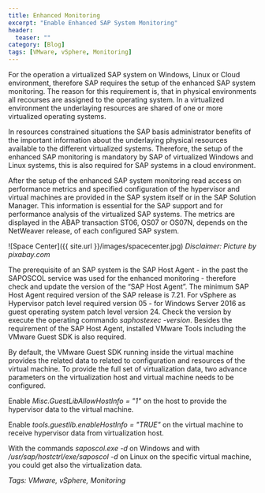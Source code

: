 ```yaml
---
title: Enhanced Monitoring
excerpt: "Enable Enhanced SAP System Monitoring"
header:
  teaser: ""
category: [Blog]
tags: [VMware, vSphere, Monitoring]
---
```


For the operation a virtualized SAP system on Windows, Linux or Cloud environment, therefore SAP requires the setup of the enhanced SAP system monitoring. The reason for this requirement is, that in physical environments all recourses are assigned to the operating system. In a virtualized environment the underlaying resources are shared of one or more virtualized operating systems.

In resources constrained situations the SAP basis administrator benefits of the important information about the underlaying physical resources available to the different virtualized systems. Therefore, the setup of the enhanced SAP monitoring is mandatory by SAP of virtualized Windows and Linux systems, this is also required for SAP systems in a cloud environment.

After the setup of the enhanced SAP system monitoring read access on performance metrics and specified configuration of the hypervisor and virtual machines are provided in the SAP system itself or in the SAP Solution Manager. This information is essential for the SAP support and for performance analysis of the virtualized SAP systems. The metrics are displayed in the ABAP transaction ST06, OS07 or OS07N, depends on the NetWeaver release, of each configured SAP system.

![Space Center]({{ site.url }}/images/spacecenter.jpg)
*Disclaimer: Picture by pixabay.com*

The prerequisite of an SAP system is the SAP Host Agent - in the past the SAPOSCOL service was used for the enhanced monitoring - therefore check and update the version of the “SAP Host Agent”. The minimum SAP Host Agent required version of the SAP release is 7.21. For vSphere as Hypervisor patch level required version 05 - for Windows Server 2016 as guest operating system patch level version 24. Check the version by execute the operating commando *saphostexec -version*. Besides the requirement of the SAP Host Agent, installed VMware Tools including the VMware Guest SDK is also required.

By default, the VMware Guest SDK running inside the virtual machine provides the related data to related to configuration and resources of the virtual machine. To provide the full set of virtualization data, two advance parameters on the virtualization host and virtual machine needs to be configured.

Enable *Misc.GuestLibAllowHostInfo = "1"* on the host to provide the hypervisor data to the virtual machine.

Enable *tools.guestlib.enableHostInfo = "TRUE"* on the virtual machine to receive hypervisor data from virtualization host.

With the commands *saposcol.exe -d* on Windows and with */usr/sap/hostctrl/exe/saposcol -d* on Linux on the specific virtual machine, you could get also the virtualization data.

*Tags: VMware, vSphere, Monitoring*
